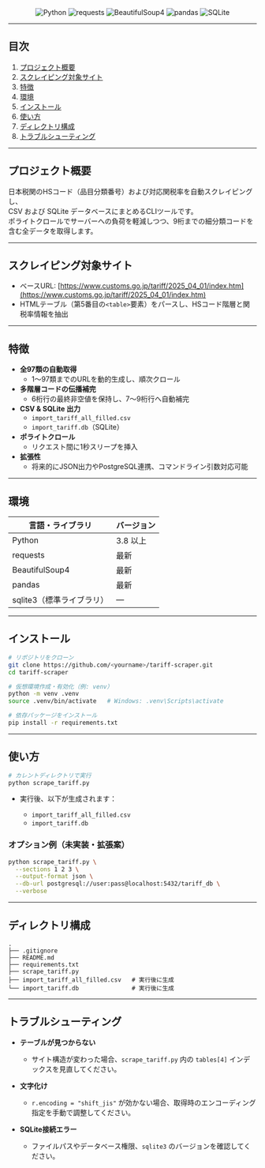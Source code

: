 <div align="center">
  <!-- 使用技術シールド -->
  <p style="display: inline">
    <img src="https://img.shields.io/badge/-Python-3776AB.svg?logo=python&style=for-the-badge" alt="Python">
    <img src="https://img.shields.io/badge/-requests-000000.svg?logo=requests&style=for-the-badge" alt="requests">
    <img src="https://img.shields.io/badge/-BeautifulSoup4-FF5733.svg?logo=beautifulsoup&style=for-the-badge" alt="BeautifulSoup4">
    <img src="https://img.shields.io/badge/-pandas-150458.svg?logo=pandas&style=for-the-badge" alt="pandas">
    <img src="https://img.shields.io/badge/-SQLite-003B57.svg?logo=sqlite&style=for-the-badge" alt="SQLite">
  </p>
</div>

---

## 目次

1. [プロジェクト概要](#プロジェクト概要)  
2. [スクレイピング対象サイト](#スクレイピング対象サイト)  
3. [特徴](#特徴)  
4. [環境](#環境)  
5. [インストール](#インストール)  
6. [使い方](#使い方)  
7. [ディレクトリ構成](#ディレクトリ構成)  
8. [トラブルシューティング](#トラブルシューティング)  
---

## プロジェクト概要

日本税関のHSコード（品目分類番号）および対応関税率を自動スクレイピングし、  
CSV および SQLite データベースにまとめるCLIツールです。  
ポライトクロールでサーバーへの負荷を軽減しつつ、9桁までの細分類コードを含む全データを取得します。

---

## スクレイピング対象サイト

- ベースURL: [https://www.customs.go.jp/tariff/2025_04_01/index.htm](https://www.customs.go.jp/tariff/2025_04_01/index.htm)  
- HTMLテーブル（第5番目の`<table>`要素）をパースし、HSコード階層と関税率情報を抽出  

---

## 特徴

- **全97類の自動取得**  
  - 1〜97類までのURLを動的生成し、順次クロール  
- **多階層コードの伝播補完**  
  - 6桁行の最終非空値を保持し、7〜9桁行へ自動補完  
- **CSV & SQLite 出力**  
  - `import_tariff_all_filled.csv`  
  - `import_tariff.db`（SQLite）  
- **ポライトクロール**  
  - リクエスト間に1秒スリープを挿入  
- **拡張性**  
  - 将来的にJSON出力やPostgreSQL連携、コマンドライン引数対応可能  

---

## 環境

| 言語・ライブラリ       | バージョン     |
| ---------------------- | -------------- |
| Python                 | 3.8 以上       |
| requests               | 最新           |
| BeautifulSoup4         | 最新           |
| pandas                 | 最新           |
| sqlite3（標準ライブラリ） | —            |

---

## インストール

```bash
# リポジトリをクローン
git clone https://github.com/<yourname>/tariff-scraper.git
cd tariff-scraper

# 仮想環境作成・有効化（例: venv）
python -m venv .venv
source .venv/bin/activate   # Windows: .venv\Scripts\activate

# 依存パッケージをインストール
pip install -r requirements.txt
````

---

## 使い方

```bash
# カレントディレクトリで実行
python scrape_tariff.py
```

* 実行後、以下が生成されます：

  * `import_tariff_all_filled.csv`
  * `import_tariff.db`

### オプション例（未実装・拡張案）

```bash
python scrape_tariff.py \
  --sections 1 2 3 \
  --output-format json \
  --db-url postgresql://user:pass@localhost:5432/tariff_db \
  --verbose
```

---

## ディレクトリ構成

```
.
├── .gitignore
├── README.md
├── requirements.txt
├── scrape_tariff.py
├── import_tariff_all_filled.csv   # 実行後に生成
└── import_tariff.db               # 実行後に生成
```

---

## トラブルシューティング

* **テーブルが見つからない**

  * サイト構造が変わった場合、`scrape_tariff.py` 内の `tables[4]` インデックスを見直してください。
* **文字化け**

  * `r.encoding = "shift_jis"` が効かない場合、取得時のエンコーディング指定を手動で調整してください。
* **SQLite接続エラー**

  * ファイルパスやデータベース権限、`sqlite3` のバージョンを確認してください。

